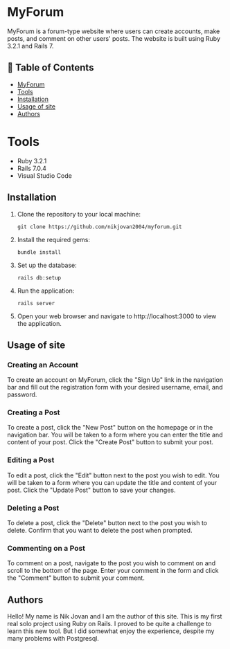# MyForum <a name = "myforum"></a>

MyForum is a forum-type website where users can create accounts, make posts, and comment on other users' posts. The website is built using Ruby 3.2.1 and Rails 7.

## 📝 Table of Contents
- [MyForum](#myforum)
- [Tools](#tools)
- [Installation](#installation)
- [Usage of site](#usage)
- [Authors](#authors)


# Tools <a name = "tools"></a>
- Ruby 3.2.1
- Rails 7.0.4
- Visual Studio Code 


## Installation <a name = "installation"></a>

1. Clone the repository to your local machine:

   ```
   git clone https://github.com/nikjovan2004/myforum.git
   ```

2. Install the required gems:

   ```
   bundle install
   ```

3. Set up the database:

   ```
   rails db:setup
   ```

4. Run the application:

   ```
   rails server
   ```

5. Open your web browser and navigate to http://localhost:3000 to view the application.

## Usage of site <a name = "usage"></a>

### Creating an Account

To create an account on MyForum, click the "Sign Up" link in the navigation bar and fill out the registration form with your desired username, email, and password.

### Creating a Post

To create a post, click the "New Post" button on the homepage or in the navigation bar. You will be taken to a form where you can enter the title and content of your post. Click the "Create Post" button to submit your post.

### Editing a Post

To edit a post, click the "Edit" button next to the post you wish to edit. You will be taken to a form where you can update the title and content of your post. Click the "Update Post" button to save your changes.

### Deleting a Post

To delete a post, click the "Delete" button next to the post you wish to delete. Confirm that you want to delete the post when prompted.

### Commenting on a Post

To comment on a post, navigate to the post you wish to comment on and scroll to the bottom of the page. Enter your comment in the form and click the "Comment" button to submit your comment.

## Authors <a name = "authors"></a>

Hello! My name is Nik Jovan and I am the author of this site. This is  my first real solo project using Ruby on Rails. I proved to be quite a challenge to learn this new tool. But I did somewhat enjoy the experience, despite my many problems with Postgresql.






